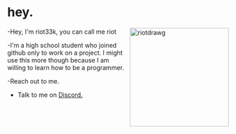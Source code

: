 # hey.

<img width="225" alt="riotdrawg" src="https://user-images.githubusercontent.com/115047648/194174234-69a479cf-3631-403a-b9f1-51b5e68534e9.png" align=right>

-Hey, I'm riot33k, you can call me riot

-I'm a high school student who joined github only to work on a project. I might use this more though because I am willing to learn how to be a programmer.

-Reach out to me.
  - Talk to me on [Discord.](https://discord.com/users/654805977287229440)
